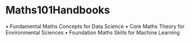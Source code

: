 # Maths101Handbooks

•	Fundamental Maths Concepts for Data Science
•	Core Maths Theory for Environmental Sciences
•	Foundation Maths Skills for Machine Learning
